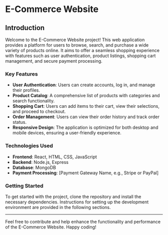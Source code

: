 # E-Commerce Website

## Introduction

Welcome to the E-Commerce Website project! This web application provides a platform for users to browse, search, and purchase a wide variety of products online. It aims to offer a seamless shopping experience with features such as user authentication, product listings, shopping cart management, and secure payment processing.

### Key Features

- **User Authentication**: Users can create accounts, log in, and manage their profiles.
- **Product Catalog**: A comprehensive list of products with categories and search functionality.
- **Shopping Cart**: Users can add items to their cart, view their selections, and proceed to checkout.
- **Order Management**: Users can view their order history and track order status.
- **Responsive Design**: The application is optimized for both desktop and mobile devices, ensuring a user-friendly experience.

### Technologies Used

- **Frontend**: React, HTML, CSS, JavaScript
- **Backend**: Node.js, Express
- **Database**: MongoDB
- **Payment Processing**: [Payment Gateway Name, e.g., Stripe or PayPal]

### Getting Started

To get started with the project, clone the repository and install the necessary dependencies. Instructions for setting up the development environment are provided in the following sections.

---

Feel free to contribute and help enhance the functionality and performance of the E-Commerce Website. Happy coding!


